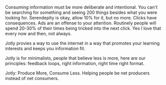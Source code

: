 Consuming information must be more deliberate and intentional. 
You can't be searching for something and seeing 200 things besides what you were looking for. 
Serendepity is okay, allow 10% for it, but no more.
Clicks have consequences.
Ads are an offense to your attention.
Routinely people will spend 20-30% of their times being tricked into the next click. 
Yes I love that every now and then, not always.

Jotly provies a way to use the internet in a way that promotes your learning interests and keeps you information fit.

Jotly is for minimalists, people that believe less is more, here are our principles: feedback loops, right information, right time right format. 

Jotly: Produce More, Consume Less.
Helping people be net producers instead of net consumers.

